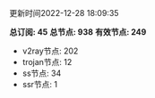 更新时间2022-12-28 18:09:35

**总订阅: 45**
**总节点: 938**
**有效节点: 249**
- v2ray节点: 202
- trojan节点: 12
- ss节点: 34
- ssr节点: 1
